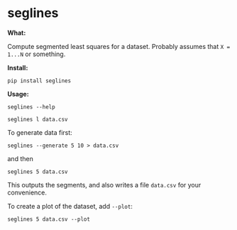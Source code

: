 # seglines

**What:**

Compute segmented least squares for a dataset.  Probably assumes that `X = 1...N` or something.

**Install:**

`pip install seglines`

**Usage:**

`seglines --help`

`seglines l data.csv`



To generate data first:

`seglines --generate 5 10 > data.csv`

and then

`seglines 5 data.csv`

This outputs the segments, and also writes a file `data.csv` for your convenience.

To create a plot of the dataset, add `--plot`:


`seglines 5 data.csv --plot`
